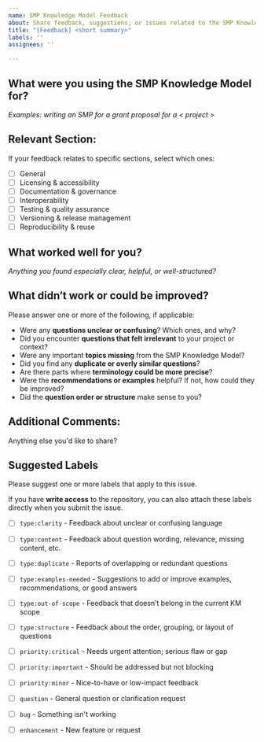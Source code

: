 ```yaml
---
name: SMP Knowledge Model Feedback
about: Share feedback, suggestions, or issues related to the SMP Knowledge Model
title: "[Feedback] <short summary>"
labels: ''
assignees: ''

---
```


## What were you using the SMP Knowledge Model for?
_Examples: writing an SMP for a grant proposal for a < project >_

<!-- Describe the context here -->

## Relevant Section:
If your feedback relates to specific sections, select which ones:

- [ ] General
- [ ] Licensing & accessibility
- [ ] Documentation & governance
- [ ] Interoperability
- [ ] Testing & quality assurance
- [ ] Versioning & release management
- [ ] Reproducibility & reuse

## What worked well for you?
_Anything you found especially clear, helpful, or well-structured?_

<!-- Your answer here -->

## What didn’t work or could be improved?
Please answer one or more of the following, if applicable:

- Were any **questions unclear or confusing**? Which ones, and why?
- Did you encounter **questions that felt irrelevant** to your project or context?
- Were any important **topics missing** from the SMP Knowledge Model?
- Did you find any **duplicate or overly similar questions**?
- Are there parts where **terminology could be more precise**?
- Were the **recommendations or examples** helpful? If not, how could they be improved?
- Did the **question order or structure** make sense to you?

<!-- Your detailed feedback here -->

## Additional Comments:
Anything else you'd like to share?

<!-- More thoughts here -->

## Suggested Labels
Please suggest one or more labels that apply to this issue.  

If you have **write access** to the repository, you can also attach these labels directly when you submit the issue.

- [ ] `type:clarity` - Feedback about unclear or confusing language  
- [ ] `type:content` - Feedback about question wording, relevance, missing content, etc.  
- [ ] `type:duplicate` - Reports of overlapping or redundant questions  
- [ ] `type:examples-needed` - Suggestions to add or improve examples, recommendations, or good answers  
- [ ] `type:out-of-scope` - Feedback that doesn’t belong in the current KM scope  
- [ ] `type:structure` - Feedback about the order, grouping, or layout of questions  

- [ ] `priority:critical` - Needs urgent attention; serious flaw or gap  
- [ ] `priority:important` - Should be addressed but not blocking  
- [ ] `priority:minor` - Nice-to-have or low-impact feedback  

- [ ] `question` - General question or clarification request  
- [ ] `bug` - Something isn't working
- [ ] `enhancement` - New feature or request

